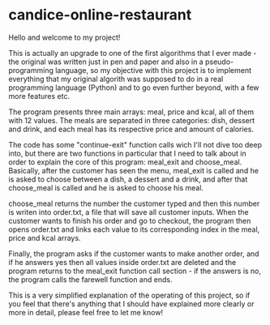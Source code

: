 # candice-online-restaurant

Hello and welcome to my project!

This is actually an upgrade to one of the first algorithms that I ever made - the original was written just in pen and paper and also in a pseudo-programming language, so my objective with this project is to implement everything that my original algorith was supposed to do in a real programming language (Python) and to go even further beyond, with a few more features etc.

The program presents three main arrays: meal, price and kcal, all of them with 12 values. The meals are separated in three categories: dish, dessert and drink, and each meal has its respective price and amount of calories. 

The code has some "continue-exit" function calls wich I'll not dive too deep into, but there are two functions in particular that I need to talk about in order to explain the core of this program: meal_exit and choose_meal. Basically, after the customer has seen the menu, meal_exit is called and he is asked to choose between a dish, a dessert and a drink, and after that choose_meal is called and he is asked to choose his meal. 

choose_meal returns the number the customer typed and then this number is writen into order.txt, a file that will save all customer inputs. When the customer wants to finish his order and go to checkout, the program then opens order.txt and links each value to its corresponding index in the meal, price and kcal arrays.

Finally, the program asks if the customer wants to make another order, and if he answers yes then all values inside order.txt are deleted and the program returns to the meal_exit function call section - if the answers is no, the program calls the farewell function and ends.

This is a very simplified explanation of the operating of this project, so if you feel that there's anything that I should have explained more clearly or more in detail, please feel free to let me know!
